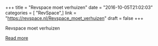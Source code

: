 +++
title = "Revspace moet verhuizen"
date = "2016-10-05T21:02:03"
categories = [ "RevSpace",]
link = "https://revspace.nl/Revspace_moet_verhuizen"
draft = false
+++

<div class="mw-content-ltr mw-parser-output" dir="ltr" lang="en-GB"><p><a class="mw-selflink selflink">Revspace moet verhuizen</a>
</p></div>

[Read more](https://revspace.nl/Revspace_moet_verhuizen)